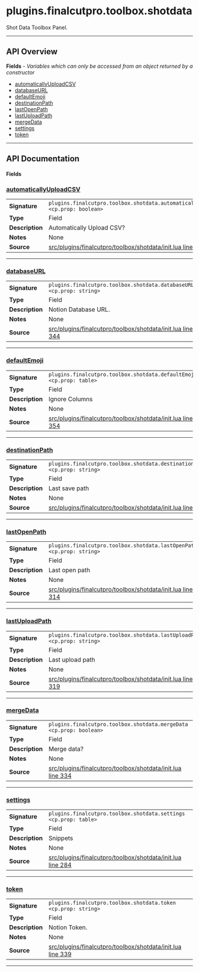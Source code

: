 # plugins.finalcutpro.toolbox.shotdata

Shot Data Toolbox Panel.

---

## API Overview
**Fields** - _Variables which can only be accessed from an object returned by a constructor_
 * [automaticallyUploadCSV](#automaticallyuploadcsv)
 * [databaseURL](#databaseurl)
 * [defaultEmoji](#defaultemoji)
 * [destinationPath](#destinationpath)
 * [lastOpenPath](#lastopenpath)
 * [lastUploadPath](#lastuploadpath)
 * [mergeData](#mergedata)
 * [settings](#settings)
 * [token](#token)


---

## API Documentation

#### Fields


### [automaticallyUploadCSV](#automaticallyuploadcsv)

|                                             |                                                                                     |
| --------------------------------------------|-------------------------------------------------------------------------------------|
| **Signature**                               | `plugins.finalcutpro.toolbox.shotdata.automaticallyUploadCSV <cp.prop: boolean>`                                                                    |
| **Type**                                    | Field                                                                     |
| **Description**                             | Automatically Upload CSV?                                                                     |
| **Notes**                                   | None |
| **Source**                                  | [src/plugins/finalcutpro/toolbox/shotdata/init.lua line 329](https://github.com/CommandPost/CommandPost/blob/develop/src/plugins/finalcutpro/toolbox/shotdata/init.lua#L329) |

---


### [databaseURL](#databaseurl)

|                                             |                                                                                     |
| --------------------------------------------|-------------------------------------------------------------------------------------|
| **Signature**                               | `plugins.finalcutpro.toolbox.shotdata.databaseURL <cp.prop: string>`                                                                    |
| **Type**                                    | Field                                                                     |
| **Description**                             | Notion Database URL.                                                                     |
| **Notes**                                   | None |
| **Source**                                  | [src/plugins/finalcutpro/toolbox/shotdata/init.lua line 344](https://github.com/CommandPost/CommandPost/blob/develop/src/plugins/finalcutpro/toolbox/shotdata/init.lua#L344) |

---


### [defaultEmoji](#defaultemoji)

|                                             |                                                                                     |
| --------------------------------------------|-------------------------------------------------------------------------------------|
| **Signature**                               | `plugins.finalcutpro.toolbox.shotdata.defaultEmoji <cp.prop: table>`                                                                    |
| **Type**                                    | Field                                                                     |
| **Description**                             | Ignore Columns                                                                     |
| **Notes**                                   | None |
| **Source**                                  | [src/plugins/finalcutpro/toolbox/shotdata/init.lua line 354](https://github.com/CommandPost/CommandPost/blob/develop/src/plugins/finalcutpro/toolbox/shotdata/init.lua#L354) |

---


### [destinationPath](#destinationpath)

|                                             |                                                                                     |
| --------------------------------------------|-------------------------------------------------------------------------------------|
| **Signature**                               | `plugins.finalcutpro.toolbox.shotdata.destinationPath <cp.prop: string>`                                                                    |
| **Type**                                    | Field                                                                     |
| **Description**                             | Last save path                                                                     |
| **Notes**                                   | None |
| **Source**                                  | [src/plugins/finalcutpro/toolbox/shotdata/init.lua line 324](https://github.com/CommandPost/CommandPost/blob/develop/src/plugins/finalcutpro/toolbox/shotdata/init.lua#L324) |

---


### [lastOpenPath](#lastopenpath)

|                                             |                                                                                     |
| --------------------------------------------|-------------------------------------------------------------------------------------|
| **Signature**                               | `plugins.finalcutpro.toolbox.shotdata.lastOpenPath <cp.prop: string>`                                                                    |
| **Type**                                    | Field                                                                     |
| **Description**                             | Last open path                                                                     |
| **Notes**                                   | None |
| **Source**                                  | [src/plugins/finalcutpro/toolbox/shotdata/init.lua line 314](https://github.com/CommandPost/CommandPost/blob/develop/src/plugins/finalcutpro/toolbox/shotdata/init.lua#L314) |

---


### [lastUploadPath](#lastuploadpath)

|                                             |                                                                                     |
| --------------------------------------------|-------------------------------------------------------------------------------------|
| **Signature**                               | `plugins.finalcutpro.toolbox.shotdata.lastUploadPath <cp.prop: string>`                                                                    |
| **Type**                                    | Field                                                                     |
| **Description**                             | Last upload path                                                                     |
| **Notes**                                   | None |
| **Source**                                  | [src/plugins/finalcutpro/toolbox/shotdata/init.lua line 319](https://github.com/CommandPost/CommandPost/blob/develop/src/plugins/finalcutpro/toolbox/shotdata/init.lua#L319) |

---


### [mergeData](#mergedata)

|                                             |                                                                                     |
| --------------------------------------------|-------------------------------------------------------------------------------------|
| **Signature**                               | `plugins.finalcutpro.toolbox.shotdata.mergeData <cp.prop: boolean>`                                                                    |
| **Type**                                    | Field                                                                     |
| **Description**                             | Merge data?                                                                     |
| **Notes**                                   | None |
| **Source**                                  | [src/plugins/finalcutpro/toolbox/shotdata/init.lua line 334](https://github.com/CommandPost/CommandPost/blob/develop/src/plugins/finalcutpro/toolbox/shotdata/init.lua#L334) |

---


### [settings](#settings)

|                                             |                                                                                     |
| --------------------------------------------|-------------------------------------------------------------------------------------|
| **Signature**                               | `plugins.finalcutpro.toolbox.shotdata.settings <cp.prop: table>`                                                                    |
| **Type**                                    | Field                                                                     |
| **Description**                             | Snippets                                                                     |
| **Notes**                                   | None |
| **Source**                                  | [src/plugins/finalcutpro/toolbox/shotdata/init.lua line 284](https://github.com/CommandPost/CommandPost/blob/develop/src/plugins/finalcutpro/toolbox/shotdata/init.lua#L284) |

---


### [token](#token)

|                                             |                                                                                     |
| --------------------------------------------|-------------------------------------------------------------------------------------|
| **Signature**                               | `plugins.finalcutpro.toolbox.shotdata.token <cp.prop: string>`                                                                    |
| **Type**                                    | Field                                                                     |
| **Description**                             | Notion Token.                                                                     |
| **Notes**                                   | None |
| **Source**                                  | [src/plugins/finalcutpro/toolbox/shotdata/init.lua line 339](https://github.com/CommandPost/CommandPost/blob/develop/src/plugins/finalcutpro/toolbox/shotdata/init.lua#L339) |

---

